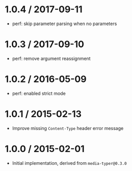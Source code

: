 1.0.4 / 2017-09-11
==================

  * perf: skip parameter parsing when no parameters

1.0.3 / 2017-09-10
==================

  * perf: remove argument reassignment

1.0.2 / 2016-05-09
==================

  * perf: enabled strict mode

1.0.1 / 2015-02-13
==================

  * Improve missing `Content-Type` header error message

1.0.0 / 2015-02-01
==================

  * Initial implementation, derived from `media-typer@0.3.0`
